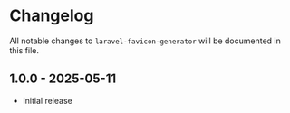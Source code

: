 # Changelog

All notable changes to `laravel-favicon-generator` will be documented in this file.

## 1.0.0 - 2025-05-11

- Initial release
